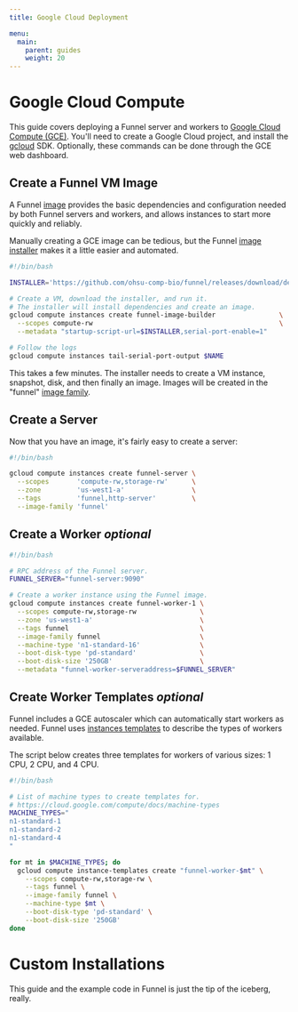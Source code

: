 ```yaml
---
title: Google Cloud Deployment

menu:
  main:
    parent: guides
    weight: 20
---
```


# Google Cloud Compute

This guide covers deploying a Funnel server and workers to [Google Cloud Compute (GCE)][1].
You'll need to create a Google Cloud project, and install the [gcloud][2] SDK.
Optionally, these commands can be done through the GCE web dashboard.


## Create a Funnel VM Image

A Funnel [image][3] provides the basic dependencies and configuration
needed by both Funnel servers and workers, and allows instances to start
more quickly and reliably.

Manually creating a GCE image can be tedious, but the Funnel [image installer][4]
makes it a little easier and automated.

```bash
#!/bin/bash

INSTALLER='https://github.com/ohsu-comp-bio/funnel/releases/download/dev/bundle.run'

# Create a VM, download the installer, and run it.
# The installer will install dependencies and create an image.
gcloud compute instances create funnel-image-builder                \
  --scopes compute-rw                                               \
  --metadata "startup-script-url=$INSTALLER,serial-port-enable=1"

# Follow the logs
gcloud compute instances tail-serial-port-output $NAME
```

This takes a few minutes. The installer needs to create a VM instance,
snapshot, disk, and then finally an image. Images will be created in the
"funnel" [image family][imgfam].


## Create a Server

Now that you have an image, it's fairly easy to create a server:

```bash
#!/bin/bash

gcloud compute instances create funnel-server \
  --scopes       'compute-rw,storage-rw'      \
  --zone         'us-west1-a'                 \
  --tags         'funnel,http-server'         \
  --image-family 'funnel'
```


<h2>Create a Worker <i class="optional">optional</i></h2>

```bash
#!/bin/bash

# RPC address of the Funnel server.
FUNNEL_SERVER="funnel-server:9090"

# Create a worker instance using the Funnel image.
gcloud compute instances create funnel-worker-1 \
  --scopes compute-rw,storage-rw                \
  --zone 'us-west1-a'                           \
  --tags funnel                                 \
  --image-family funnel                         \
  --machine-type 'n1-standard-16'               \
  --boot-disk-type 'pd-standard'                \
  --boot-disk-size '250GB'                      \
  --metadata "funnel-worker-serveraddress=$FUNNEL_SERVER"
```


<h2>Create Worker Templates <i class="optional">optional</i></h2>

Funnel includes a GCE autoscaler which can automatically start workers as needed.
Funnel uses [instances templates][8] to describe the types of workers available.

The script below creates three templates for workers of various sizes:
1 CPU, 2 CPU, and 4 CPU.

```bash
#!/bin/bash

# List of machine types to create templates for.
# https://cloud.google.com/compute/docs/machine-types
MACHINE_TYPES="
n1-standard-1
n1-standard-2
n1-standard-4
"

for mt in $MACHINE_TYPES; do
  gcloud compute instance-templates create "funnel-worker-$mt" \
    --scopes compute-rw,storage-rw \
    --tags funnel \
    --image-family funnel \
    --machine-type $mt \
    --boot-disk-type 'pd-standard' \
    --boot-disk-size '250GB'
done
```


# Custom Installations

This guide and the example code in Funnel is just the tip of the iceberg, really.


[1]: https://cloud.google.com/compute/
[2]: https://cloud.google.com/sdk/gcloud/
[3]: https://cloud.google.com/compute/docs/images
[4]: https://github.com/ohsu-comp-bio/funnel/tree/master/deployments/gce/bundle
[8]: https://cloud.google.com/compute/docs/instance-templates
[imgfam]: https://cloud.google.com/compute/docs/images#image_families
